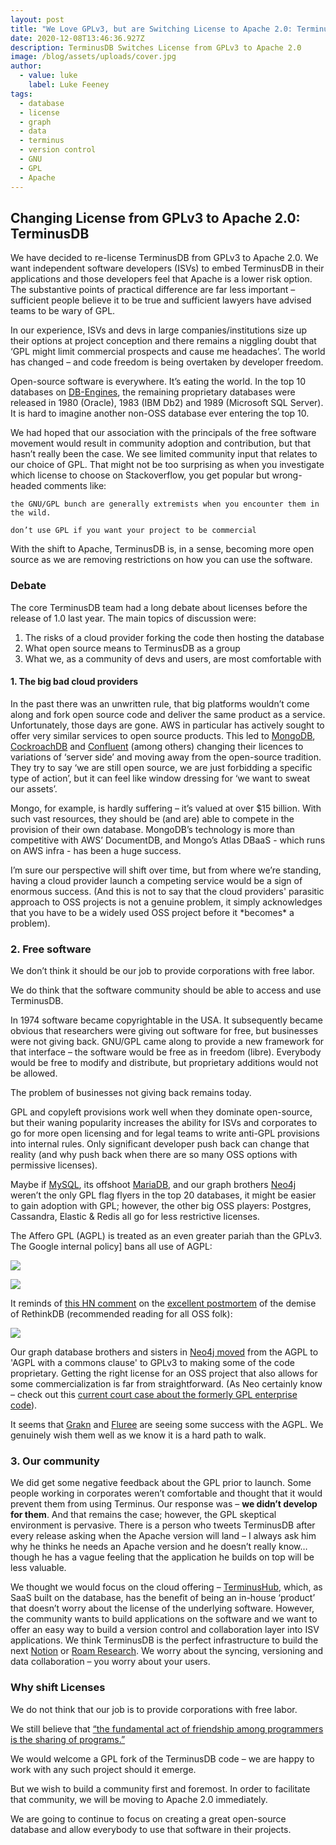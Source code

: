```yaml
---
layout: post
title: "We Love GPLv3, but are Switching License to Apache 2.0: TerminusDB"
date: 2020-12-08T13:46:36.927Z
description: TerminusDB Switches License from GPLv3 to Apache 2.0
image: /blog/assets/uploads/cover.jpg
author:
  - value: luke
    label: Luke Feeney
tags:
  - database
  - license
  - graph
  - data
  - terminus
  - version control
  - GNU
  - GPL
  - Apache
---
```

## Changing License from GPLv3 to Apache 2.0: TerminusDB

We have decided to re-license TerminusDB from GPLv3 to Apache 2.0. We want independent software developers (ISVs) to embed TerminusDB in their applications and those developers feel that Apache is a lower risk option. The substantive points of practical difference are far less important – sufficient people believe it to be true and sufficient lawyers have advised teams to be wary of GPL.

In our experience, ISVs and devs in large companies/institutions size up their options at project conception and there remains a niggling doubt that ‘GPL might limit commercial prospects and cause me headaches’. The world has changed – and code freedom is being overtaken by developer freedom.

Open-source software is everywhere. It’s eating the world. In the top 10 databases on [DB-Engines](https://db-engines.com/en/ranking), the remaining proprietary databases were released in 1980 (Oracle), 1983 (IBM Db2) and 1989 (Microsoft SQL Server). It is hard to imagine another non-OSS database ever entering the top 10.

We had hoped that our association with the principals of the free software movement would result in community adoption and contribution, but that hasn’t really been the case. We see limited community input that relates to our choice of GPL. That might not be too surprising as when you investigate which license to choose on Stackoverflow, you get popular but wrong-headed comments like:

`the GNU/GPL bunch are generally extremists when you encounter them in the wild.`

`don’t use GPL if you want your project to be commercial`

With the shift to Apache, TerminusDB is, in a sense, becoming more open source as we are removing restrictions on how you can use the software.

### Debate

The core TerminusDB team had a long debate about licenses before the release of 1.0 last year. The main topics of discussion were:

<ol>
<li>The risks of a cloud provider forking the code then hosting the database</li>
<li>What open source means to TerminusDB as a group</li>
<li>What we, as a community of devs and users, are most comfortable with</li>
</ol> 

#### 1. The big bad cloud providers

In the past there was an unwritten rule, that big platforms wouldn’t come along and fork open source code and deliver the same product as a service. Unfortunately, those days are gone. AWS in particular has actively sought to offer very similar services to open source products. This led to [MongoDB](https://www.mongodb.com/licensing/server-side-public-license/faq), [CockroachDB](https://www.cockroachlabs.com/blog/oss-relicensing-cockroachdb/) and [Confluent](https://www.confluent.io/confluent-community-license-faq/) (among others) changing their licences to variations of ‘server side’ and moving away from the open-source tradition. They try to say ‘we are still open source, we are just forbidding a specific type of action’, but it can feel like window dressing for ‘we want to sweat our assets’.

Mongo, for example, is hardly suffering – it’s valued at over $15 billion. With such vast resources, they should be (and are) able to compete in the provision of their own database. MongoDB’s technology is more than competitive with AWS’ DocumentDB, and Mongo’s Atlas DBaaS - which runs on AWS infra - has been a huge success.

I’m sure our perspective will shift over time, but from where we’re standing, having a cloud provider launch a competing service would be a sign of enormous success. (And this is not to say that the cloud providers' parasitic approach to OSS projects is not a genuine problem, it simply acknowledges that you have to be a widely used OSS project before it \*becomes\* a problem).

### 2. Free software

We don’t think it should be our job to provide corporations with free labor.

We do think that the software community should be able to access and use TerminusDB.

In 1974 software became copyrightable in the USA. It subsequently became obvious that researchers were giving out software for free, but businesses were not giving back. GNU/GPL came along to provide a new framework for that interface – the software would be free as in freedom (libre). Everybody would be free to modify and distribute, but proprietary additions would not be allowed.

The problem of businesses not giving back remains today.

GPL and copyleft provisions work well when they dominate open-source, but their waning popularity increases the ability for ISVs and corporates to go for more open licensing and for legal teams to write anti-GPL provisions into internal rules. Only significant developer push back can change that reality (and why push back when there are so many OSS options with permissive licenses).

Maybe if [MySQL](https://db-engines.com/en/system/MySQL), its offshoot [MariaDB](https://db-engines.com/en/system/MariaDB), and our graph brothers [Neo4j](https://db-engines.com/en/system/Neo4j) weren’t the only GPL flag flyers in the top 20 databases, it might be easier to gain adoption with GPL; however, the other big OSS players: Postgres, Cassandra, Elastic & Redis all go for less restrictive licenses.

The Affero GPL (AGPL) is treated as an even greater pariah than the GPLv3. The Google internal policy] bans all use of AGPL:

![](/blog/assets/uploads/agpl-at-google.jpg)

![](/blog/assets/uploads/agpl-at-google-2.jpg)

It reminds of [this HN comment](https://news.ycombinator.com/item?id=13421608) on the [excellent postmortem](http://www.defmacro.org/2017/01/18/why-rethinkdb-failed.html) of the demise of RethinkDB (recommended reading for all OSS folk):

![](/blog/assets/uploads/agpl-hn.jpg)

Our graph database brothers and sisters in [Neo4j moved](https://neo4j.com/open-core-and-neo4j/) from the AGPL to 'AGPL with a commons clause' to GPLv3 to making some of the code proprietary. Getting the right license for an OSS project that also allows for some commercialization is far from straightforward. (As Neo certainly know – check out this [current court case about the formerly GPL enterprise code](https://public.igovsol.com/neo4j-court-records/graphfoundation/80-main.pdf)).

It seems that [Grakn](https://github.com/graknlabs/grakn) and [Fluree](https://github.com/fluree/db) are seeing some success with the AGPL. We genuinely wish them well as we know it is a hard path to walk.

### 3. Our community

We did get some negative feedback about the GPL prior to launch. Some people working in corporates weren’t comfortable and thought that it would prevent them from using Terminus. Our response was – **we didn’t develop for them**. And that remains the case; however, the GPL skeptical environment is pervasive. There is a person who tweets TerminusDB after every release asking when the Apache version will land – I always ask him why he thinks he needs an Apache version and he doesn’t really know… though he has a vague feeling that the application he builds on top will be less valuable.

We thought we would focus on the cloud offering – [TerminusHub](https://terminusdb.com/hub/), which, as SaaS built on the database, has the benefit of being an in-house ‘product’ that doesn’t worry about the license of the underlying software. However, the community wants to build applications on the software and we want to offer an easy way to build a version control and collaboration layer into ISV applications. We think TerminusDB is the perfect infrastructure to build the next [Notion](https://www.notion.so/) or [Roam Research](https://roamresearch.com/). We worry about the syncing, versioning and data collaboration – you worry about your users.

### Why shift Licenses

We do not think that our job is to provide corporations with free labor.

We still believe that [“the fundamental act of friendship among programmers is the sharing of programs.”](https://www.gnu.org/gnu/manifesto.en.html)

We would welcome a GPL fork of the TerminusDB code – we are happy to work with any such project should it emerge.

But we wish to build a community first and foremost. In order to facilitate that community, we will be moving to Apache 2.0 immediately.

We are going to continue to focus on creating a great open-source database and allow everybody to use that software in their projects.